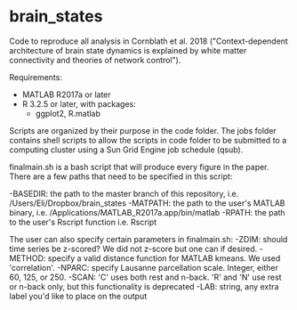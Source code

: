 # brain_states
Code to reproduce all analysis in Cornblath et al. 2018 ("Context-dependent architecture of brain state dynamics is explained by white matter connectivity and theories of network control").

Requirements:
  - MATLAB R2017a or later
  - R 3.2.5 or later, with packages:
    - ggplot2, R.matlab

Scripts are organized by their purpose in the code folder. The jobs folder contains shell scripts to allow the scripts in code folder to be submitted to a computing cluster using a Sun Grid Engine job schedule (qsub).

finalmain.sh is a bash script that will produce every figure in the paper. There are a few paths that need to be specified in this script:

  -BASEDIR: the path to the master branch of this repository, i.e. /Users/Eli/Dropbox/brain_states
  -MATPATH: the path to the user's MATLAB binary, i.e. /Applications/MATLAB_R2017a.app/bin/matlab
  -RPATH: the path to the user's Rscript function i.e. Rscript

The user can also specify certain parameters in finalmain.sh:
  -ZDIM: should time series be z-scored? We did not z-score but one can if desired.
  -METHOD: specify a valid distance function for MATLAB kmeans. We used 'correlation'.
  -NPARC: specify Lausanne parcellation scale. Integer, either 60, 125, or 250.
  -SCAN: 'C' uses both rest and n-back. 'R' and 'N' use rest or n-back only, but this functionality is deprecated
  -LAB: string, any extra label you'd like to place on the output
  
